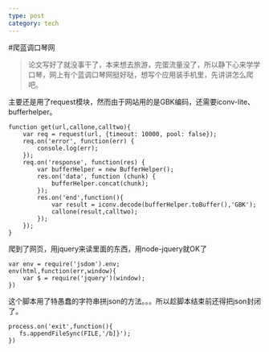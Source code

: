 ```yaml
---
type: post
category: tech
---
```


#爬蓝调口琴网
>论文写好了就没事干了，本来想去旅游，完蛋流量没了，所以静下心来学学口琴，网上有个蓝调口琴网挺好哒，想写个应用装手机里，先讲讲怎么爬吧。

主要还是用了request模块，然而由于网站用的是GBK编码，还需要iconv-lite、bufferhelper。

    function get(url,callone,calltwo){
        var req = request(url, {timeout: 10000, pool: false});
        req.on('error', function(err) {
            console.log(err);
        });
        req.on('response', function(res) {
            var bufferHelper = new BufferHelper();
            res.on('data', function (chunk) {
                bufferHelper.concat(chunk);
            });
            res.on('end',function(){
                var result = iconv.decode(bufferHelper.toBuffer(),'GBK');
                callone(result,calltwo);
            });
        });
    }
    
爬到了网页，用jquery来读里面的东西，用node-jquery就OK了

    var env = require('jsdom').env;
    env(html,function(err,window){
        var $ = require('jquery')(window);
    })
    
这个脚本用了特愚蠢的字符串拼json的方法。。。所以趁脚本结束前还得把json封闭了。

    process.on('exit',function(){
	   fs.appendFileSync(FILE,'/b]}');
    })